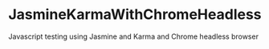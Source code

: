 # JasmineKarmaWithChromeHeadless
Javascript testing using Jasmine and Karma and Chrome headless browser
